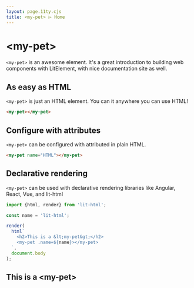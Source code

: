 ```yaml
---
layout: page.11ty.cjs
title: <my-pet> ⌲ Home
---
```


# &lt;my-pet>

`<my-pet>` is an awesome element. It's a great introduction to building web components with LitElement, with nice documentation site as well.

## As easy as HTML

<section class="columns">
  <div>

`<my-pet>` is just an HTML element. You can it anywhere you can use HTML!

```html
<my-pet></my-pet>
```

  </div>
  <div>

<my-pet></my-pet>

  </div>
</section>

## Configure with attributes

<section class="columns">
  <div>

`<my-pet>` can be configured with attributed in plain HTML.

```html
<my-pet name="HTML"></my-pet>
```

  </div>
  <div>

<my-pet name="HTML"></my-pet>

  </div>
</section>

## Declarative rendering

<section class="columns">
  <div>

`<my-pet>` can be used with declarative rendering libraries like Angular, React, Vue, and lit-html

```js
import {html, render} from 'lit-html';

const name = 'lit-html';

render(
  html`
    <h2>This is a &lt;my-pet&gt;</h2>
    <my-pet .name=${name}></my-pet>
  `,
  document.body
);
```

  </div>
  <div>

<h2>This is a &lt;my-pet&gt;</h2>
<my-pet name="lit-html"></my-pet>

  </div>
</section>

